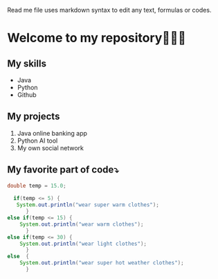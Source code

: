 Read me file uses markdown syntax to edit any text, formulas or codes.

# Welcome to my repository🤗🤩🤩

## My skills
- Java
- Python
- Github

## My projects
1. Java online banking app
2. Python AI tool
3. My own social network

## My favorite part of code⤵️

```java
double temp = 15.0;
  
  if(temp <= 5) {
   System.out.println("wear super warm clothes");  
      } 
else if(temp <= 15) {
    System.out.println("wear warm clothes");
      } 
else if(temp <= 30) {
    System.out.println("wear light clothes");  
      } 
else  {
    System.out.println("wear super hot weather clothes");
      }
```







